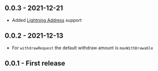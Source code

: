 ## 0.0.3 - 2021-12-21
- Added [Lightning Address](https://lightningaddress.com/) support

## 0.0.2 - 2021-12-13
- For `withdrawRequest` the default withdraw amount is `maxWithDrawable`

## 0.0.1 - First release